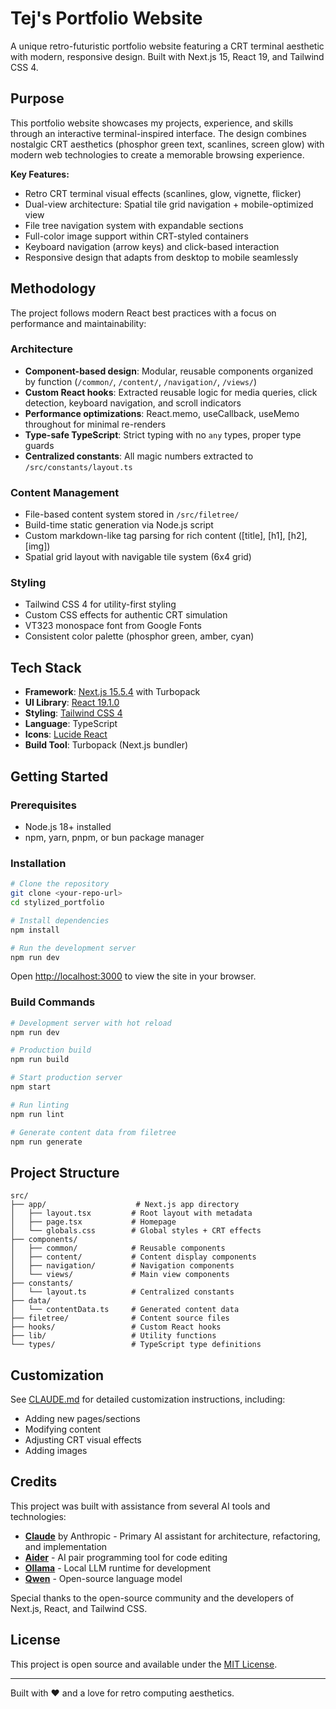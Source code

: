 # Tej's Portfolio Website

A unique retro-futuristic portfolio website featuring a CRT terminal aesthetic with modern, responsive design. Built with Next.js 15, React 19, and Tailwind CSS 4.

## Purpose

This portfolio website showcases my projects, experience, and skills through an interactive terminal-inspired interface. The design combines nostalgic CRT aesthetics (phosphor green text, scanlines, screen glow) with modern web technologies to create a memorable browsing experience.

**Key Features:**
- Retro CRT terminal visual effects (scanlines, glow, vignette, flicker)
- Dual-view architecture: Spatial tile grid navigation + mobile-optimized view
- File tree navigation system with expandable sections
- Full-color image support within CRT-styled containers
- Keyboard navigation (arrow keys) and click-based interaction
- Responsive design that adapts from desktop to mobile seamlessly

## Methodology

The project follows modern React best practices with a focus on performance and maintainability:

### Architecture
- **Component-based design**: Modular, reusable components organized by function (`/common/`, `/content/`, `/navigation/`, `/views/`)
- **Custom React hooks**: Extracted reusable logic for media queries, click detection, keyboard navigation, and scroll indicators
- **Performance optimizations**: React.memo, useCallback, useMemo throughout for minimal re-renders
- **Type-safe TypeScript**: Strict typing with no `any` types, proper type guards
- **Centralized constants**: All magic numbers extracted to `/src/constants/layout.ts`

### Content Management
- File-based content system stored in `/src/filetree/`
- Build-time static generation via Node.js script
- Custom markdown-like tag parsing for rich content ([title], [h1], [h2], [img])
- Spatial grid layout with navigable tile system (6x4 grid)

### Styling
- Tailwind CSS 4 for utility-first styling
- Custom CSS effects for authentic CRT simulation
- VT323 monospace font from Google Fonts
- Consistent color palette (phosphor green, amber, cyan)

## Tech Stack

- **Framework**: [Next.js 15.5.4](https://nextjs.org) with Turbopack
- **UI Library**: [React 19.1.0](https://react.dev)
- **Styling**: [Tailwind CSS 4](https://tailwindcss.com)
- **Language**: TypeScript
- **Icons**: [Lucide React](https://lucide.dev)
- **Build Tool**: Turbopack (Next.js bundler)

## Getting Started

### Prerequisites
- Node.js 18+ installed
- npm, yarn, pnpm, or bun package manager

### Installation

```bash
# Clone the repository
git clone <your-repo-url>
cd stylized_portfolio

# Install dependencies
npm install

# Run the development server
npm run dev
```

Open [http://localhost:3000](http://localhost:3000) to view the site in your browser.

### Build Commands

```bash
# Development server with hot reload
npm run dev

# Production build
npm run build

# Start production server
npm start

# Run linting
npm run lint

# Generate content data from filetree
npm run generate
```

## Project Structure

```
src/
├── app/                    # Next.js app directory
│   ├── layout.tsx         # Root layout with metadata
│   ├── page.tsx           # Homepage
│   └── globals.css        # Global styles + CRT effects
├── components/
│   ├── common/            # Reusable components
│   ├── content/           # Content display components
│   ├── navigation/        # Navigation components
│   └── views/             # Main view components
├── constants/
│   └── layout.ts          # Centralized constants
├── data/
│   └── contentData.ts     # Generated content data
├── filetree/              # Content source files
├── hooks/                 # Custom React hooks
├── lib/                   # Utility functions
└── types/                 # TypeScript type definitions
```

## Customization

See [CLAUDE.md](./CLAUDE.md) for detailed customization instructions, including:
- Adding new pages/sections
- Modifying content
- Adjusting CRT visual effects
- Adding images

## Credits

This project was built with assistance from several AI tools and technologies:

- **[Claude](https://claude.ai)** by Anthropic - Primary AI assistant for architecture, refactoring, and implementation
- **[Aider](https://aider.chat)** - AI pair programming tool for code editing
- **[Ollama](https://ollama.ai)** - Local LLM runtime for development
- **[Qwen](https://qwenlm.github.io/)** - Open-source language model

Special thanks to the open-source community and the developers of Next.js, React, and Tailwind CSS.

## License

This project is open source and available under the [MIT License](LICENSE).

---

Built with ❤️ and a love for retro computing aesthetics.
